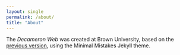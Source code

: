 ```yaml
---
layout: single
permalink: /about/
title: "About"
---
```


The *Decameron Web* was created at Brown University, based on the <a href="https://www.brown.edu/Departments/Italian_Studies/dweb/" target="_blank" rel="noopener noreferrer">previous version</a>, using the Minimal Mistakes Jekyll theme.
